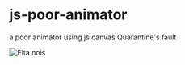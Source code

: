 # js-poor-animator
a poor animator using js canvas
Quarantine's fault

![Eita nois](https://github.com/sostenesapollo/js-poor-animator/blob/master/public/gif.gif?raw=true)
